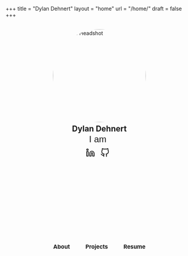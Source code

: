 +++
title = "Dylan Dehnert"
layout = "home"
url = "/home/"
draft = false
+++

<div style="display: flex; justify-content: center; margin: 30px 0;">
  <img src="/img/dylan_headshot.jpg" 
       alt="Dylan's Headshot" 
       style="border-radius: 50%; width: 250px; height: 250px; object-fit: cover;">
</div>

<div style="text-align: center; margin-top: -25px;">
  <h2>Dylan Dehnert</h2>
</div>

<div style="text-align: center; margin-top: -15px; font-family: 'Nunito Sans', sans-serif; font-size: 1.5rem;">
  <span style="vertical-align: middle;">I am </span>
  <span id="typing" class="typing-text" style="font-weight: bold; vertical-align: middle;"></span>
</div>

<style>
  .social-icons a {
    all: unset;
    display: inline-flex;
    align-items: center;
    justify-content: center;
    cursor: pointer;
  }

  .social-icons a svg {
    display: block;
    margin: 0;
    padding: 0;
    width: 24px;
    height: 24px;
  }

  .social-icons {
    display: flex;
    justify-content: center;
    gap: 15px;
    margin-top: 10px;
    margin-left: -9px;
  }
</style>

<div class="social-icons">
  <a href="https://www.linkedin.com/in/dylandehnert/" target="_blank" 
     rel="noopener noreferrer me" title="LinkedIn">
    <svg xmlns="http://www.w3.org/2000/svg" viewBox="0 0 24 24" fill="none" 
         stroke="currentColor" stroke-width="2" stroke-linecap="round" 
         stroke-linejoin="round">
      <path d="M16 8a6 6 0 016 6v7h-4v-7a2 2 0 00-2-2 2 2 0 00-2 2v7h-4v-7a6 6 0 016-6z"></path>
      <rect x="2" y="9" width="4" height="12"></rect>
      <circle cx="4" cy="4" r="2"></circle>
    </svg>
  </a>
  <a href="https://github.com/DylanD75/" target="_blank" 
     rel="noopener noreferrer me" title="GitHub">
    <svg xmlns="http://www.w3.org/2000/svg" viewBox="0 0 24 24" fill="none" 
         stroke="currentColor" stroke-width="2" stroke-linecap="round" 
         stroke-linejoin="round">
      <path d="M 9 19 c -5 1.5 -5 -2.5 -7 -3 m 14 6 v -3.87 a 3.37 3.37 0 0 0 -0.94 -2.61 c 3.14 -0.35 6.44 -1.54 6.44 -7 A 5.44 5.44 0 0 0 20 4.77 A 5.07 5.07 0 0 0 19.91 1 S 18.73 0.65 16 2.48 a 13.38 13.38 0 0 0 -7 0 C 6.27 0.65 5.09 1 5.09 1 A 5.07 5.07 0 0 0 5 4.77 A 5.44 5.44 0 0 0 3.5 8.55 c 0 5.42 3.3 6.61 6.44 7 A 3.37 3.37 0 0 0 9 18.13 V 22"></path>
    </svg>
  </a>
</div>

<style>
  .container {
    display: flex;
    flex-direction: row;
    align-items: center;
    justify-content: center;
    min-height: 12vh;
    gap: 30px;
  }

  .buttons {
    display: flex;
    justify-content: center;
    gap: 10px;
  }

  .button {
    font-size: 15px;
    padding: 8px 16px;
    text-decoration: none;
    border-radius: 8px;
    transition: background-color 0.3s;
  }

  .button:hover {
    background-color: #5c8dd1;
  }
</style>

<div class="container">
  <div class="buttons">
    <a class="button" href="/about/" rel="noopener" title="About">
      <span class="button-inner"><b>About</b></span>
    </a>
    <a class="button" href="/projects/" rel="noopener" title="Projects">
      <span class="button-inner"><b>Projects</b></span>
    </a>
    <a class="button" href="/resume/" rel="noopener" title="Resume">
      <span class="button-inner"><b>Resume</b></span>
    </a>
  </div>
</div>


<style>
  .typing-text {
    white-space: nowrap;
    overflow: hidden;
    border-right: 2px solid black;
    display: inline-block;
    animation: blink-cursor 0.8s steps(2) infinite;
  }

  @keyframes blink-cursor {
    0%, 100% { border-color: transparent; }
    50% { border-color: #555555; }
  }
</style>

<script>
  const textElement = document.getElementById("typing");
  const words = ["a CS and Statistics student.", "an aspiring software engineer/trader.", "a problem solver.", "a calculated risk-taker.", "a curious learner.", "excited to connect with you!"];
  let wordIndex = 0;
  let letterIndex = 0;
  let isDeleting = false;

  function typeWords() {
    const currentWord = words[wordIndex];

    if (isDeleting) {
      letterIndex--;
    } else {
      letterIndex++;
    }

    textElement.textContent = currentWord.substring(0, letterIndex);

    let typingSpeed = isDeleting ? 50 : 100;

    if (!isDeleting && letterIndex === currentWord.length) {
      typingSpeed = 1000;
      isDeleting = true;
    } else if (isDeleting && letterIndex === 0) {
      isDeleting = false;
      wordIndex = (wordIndex + 1) % words.length;
      typingSpeed = 500;
    }

    setTimeout(typeWords, typingSpeed);
  }

  document.addEventListener("DOMContentLoaded", typeWords);
</script>